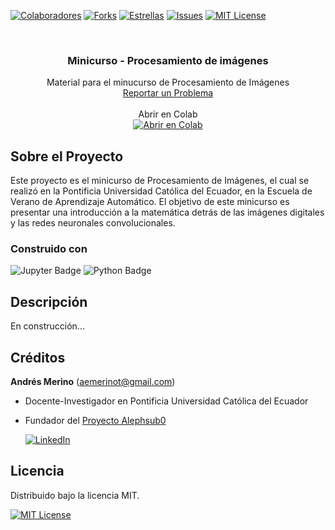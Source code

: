 <!-- Encabezado -->
[![Colaboradores][contributors-shield]][contributors-url]
[![Forks][forks-shield]][forks-url]
[![Estrellas][stars-shield]][stars-url]
[![Issues][issues-shield]][issues-url]
[![MIT License][license-shield]][license-url]

<!-- Título -->
<br />
<div align="center">

<h3 align="center">Minicurso - Procesamiento de imágenes</h3>
  <p align="center">
    Material para el minucurso de Procesamiento de Imágenes
    <br />
    <a href="https://github.com/andres-merino/Minicurso-ProcesamientoImagenes/issues">Reportar un Problema</a>
    <br />
    <br />
    Abrir en Colab
    <br />
    <a href="https://colab.research.google.com/github/andres-merino/Minicurso-ProcesamientoImagenes/blob/main/ProcesamientoImagenes.ipynb" target="_parent"><img src="https://colab.research.google.com/assets/colab-badge.svg" alt="Abrir en Colab"/></a>
  </p>
</div>


<!-- Cuerpo -->
## Sobre el Proyecto

Este proyecto es el minicurso de Procesamiento de Imágenes, el cual se realizó en la Pontificia Universidad Católica del Ecuador, en la Escuela de Verano de Aprendizaje Automático. El objetivo de este minicurso es presentar una introducción a la matemática detrás de las imágenes digitales y las redes neuronales convolucionales.

### Construido con

![Jupyter Badge](https://img.shields.io/badge/Jupyter-F37626?logo=jupyter&logoColor=fff&style=for-the-badge) ![Python Badge](https://img.shields.io/badge/Python-3776AB?logo=python&logoColor=fff&style=for-the-badge)

## Descripción

En construcción...

 
## Créditos

**Andrés Merino** (aemerinot@gmail.com) 

- Docente-Investigador en Pontificia Universidad Católica del Ecuador
- Fundador del [Proyecto Alephsub0](https://www.alephsub0.org/about/)
  
  [![LinkedIn][linkedin-shield]][linkedin-url-aemt]

## Licencia

Distribuido bajo la licencia MIT. 

[![MIT License][license-shield]][license-url]




<!-- MARKDOWN LINKS & IMAGES -->
[contributors-shield]: https://img.shields.io/github/contributors/andres-merino/Aprendizaje-por-refuerzo---lunar-lander.svg?style=for-the-badge
[contributors-url]: https://github.com/andres-merino/Minicurso-ProcesamientoImagenes/graphs/contributors
[forks-shield]: https://img.shields.io/github/forks/andres-merino/Aprendizaje-por-refuerzo---lunar-lander.svg?style=for-the-badge
[forks-url]: https://github.com/andres-merino/Minicurso-ProcesamientoImagenes/forks
[stars-shield]: https://img.shields.io/github/stars/andres-merino/Aprendizaje-por-refuerzo---lunar-lander?style=for-the-badge
[stars-url]: https://github.com/andres-merino/Minicurso-ProcesamientoImagenes/stargazers
[issues-shield]: https://img.shields.io/github/issues/andres-merino/Aprendizaje-por-refuerzo---lunar-lander.svg?style=for-the-badge
[issues-url]: https://github.com/andres-merino/Minicurso-ProcesamientoImagenes/issues
[license-shield]: https://img.shields.io/github/license/andres-merino/Aprendizaje-por-refuerzo---lunar-lander.svg?style=for-the-badge
[license-url]: https://es.wikipedia.org/wiki/Licencia_MIT
[linkedin-shield]: https://img.shields.io/badge/linkedin-%230077B5.svg?style=for-the-badge&logo=linkedin&logoColor=white
[linkedin-url-aemt]: https://www.linkedin.com/in/andrés-merino-010a9b12b/